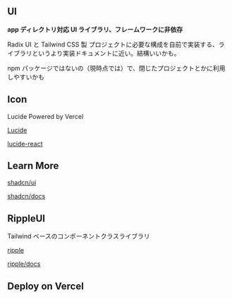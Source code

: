 ## UI

**app ディレクトリ対応 UI ライブラリ、フレームワークに非依存**

Radix UI と Tailwind CSS 製 プロジェクトに必要な構成を自前で実装する、ライブラリというより実装ドキュメントに近い。結構いいかも。

npm パッケージではないの（現時点では）で、閉じたプロジェクトとかに利用しやすいかも

## Icon

Lucide Powered by Vercel

[Lucide](https://lucide.dev/)

[lucide-react](https://github.com/lucide-icons/lucide/tree/main/packages/lucide-react#lucide-react)

## Learn More

[shadcn/ui](https://ui.shadcn.com/)

[shadcn/docs](https://ui.shadcn.com/docs)

## RippleUI

Tailwind ベースのコンポーネントクラスライブラリ

[ripple](https://www.ripple-ui.com/)

[ripple/docs](https://www.ripple-ui.com/docs/get-started/installation)

## Deploy on Vercel
